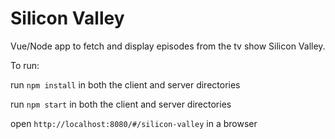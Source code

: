 # Silicon Valley

Vue/Node app to fetch and display episodes from the tv show Silicon Valley.

To run:

run ```npm install``` in both the client and server directories

run ```npm start``` in both the client and server directories

open ```http://localhost:8080/#/silicon-valley``` in a browser
